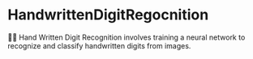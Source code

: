 # HandwrittenDigitRegocnition
✍🏻  Hand Written Digit Recognition involves training a neural network to recognize and classify handwritten digits from images.

<a href="https://github.com/aka9ksha/HandwrittenDigitRegocnition/assets/93517164/aded99e7-41ce-4860-a08e-64553031caf4" alt="IMAGE ALT TEXT HERE" width="240" height="180" border="10" /></a>

